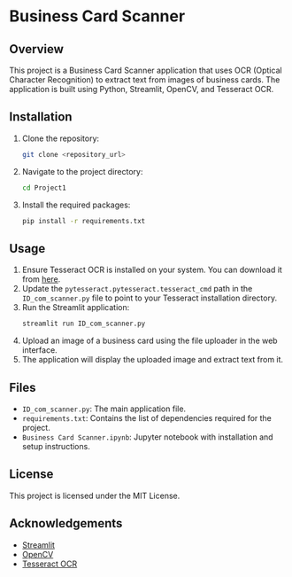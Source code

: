 # Business Card Scanner

## Overview

This project is a Business Card Scanner application that uses OCR (Optical Character Recognition) to extract text from images of business cards. The application is built using Python, Streamlit, OpenCV, and Tesseract OCR.

## Installation

1. Clone the repository:
   ```bash
   git clone <repository_url>
   ```
2. Navigate to the project directory:
   ```bash
   cd Project1
   ```
3. Install the required packages:
   ```bash
   pip install -r requirements.txt
   ```

## Usage

1. Ensure Tesseract OCR is installed on your system. You can download it from [here](https://github.com/tesseract-ocr/tesseract).
2. Update the `pytesseract.pytesseract.tesseract_cmd` path in the `ID_com_scanner.py` file to point to your Tesseract installation directory.
3. Run the Streamlit application:
   ```bash
   streamlit run ID_com_scanner.py
   ```
4. Upload an image of a business card using the file uploader in the web interface.
5. The application will display the uploaded image and extract text from it.

## Files

- `ID_com_scanner.py`: The main application file.
- `requirements.txt`: Contains the list of dependencies required for the project.
- `Business Card Scanner.ipynb`: Jupyter notebook with installation and setup instructions.

## License

This project is licensed under the MIT License.

## Acknowledgements

- [Streamlit](https://streamlit.io/)
- [OpenCV](https://opencv.org/)
- [Tesseract OCR](https://github.com/tesseract-ocr/tesseract)
